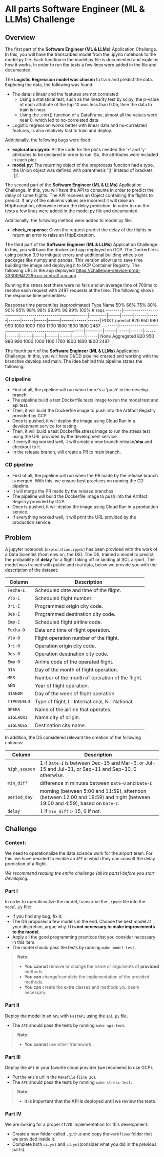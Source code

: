 # All parts Software Engineer (ML & LLMs) Challenge

## Overview

The first part of the **Software Engineer (ML & LLMs)** Application Challenge. In this, you will have the transcribed model from the .ipynb notebook to the model.py file. Each function in the model.py file is documented and explains how it works. In order to run the tests a few lines were added in the file and documented.

The **Logistic Regression model was chosen** to train and predict the data. Exploring the data, the following was found:
- The data is linear and the features are not correlated. 
    - Using a statistical test, such as the linearity test by scipy, the p-value of each attribute of the top 10 was less than 0.05, then the data to train is linear.
    - Using the .corr() function of a DataFrame, almost all the values were near 0, which led to no-correlated data.
- Logistic regression works better with linear data and no-correlated features, is also relatively fast to train and deploy.

Additionally, the following bugs were fixed:
- **exploration.ipynb**: All the code for the plots needed the 'x' and 'y' attributes to be declared in order to run. So, the attributes were included in each plot.
- **model.py**: The returning object of the preprocess function had a typo, the Union object was defined with parenthesis '()' instead of brackets '[]'. 

The second part of the **Software Engineer (ML & LLMs)** Application Challenge. In this, you will have the API to consume in order to predict the delay of some flights. The API receives an Object containing the flights to predict. If any of the columns values are incorrect it will raise an HttpException, otherwise return the delay prediction. In order to run the tests a few lines were added in the model.py file and documented.

Additionally, the following method were added to model.py file:
- **check_response**: Given the request predict the delay of the flights or return an error to raise an HttpException.

The third part of the **Software Engineer (ML & LLMs)** Application Challenge. In this, you will have the dockerized app deployed on GCP. The Dockerfile is using python 3.9 to mitigate errors and additional building wheels on packages like numpy and pandas. This version allow us to save time building the image and deploying it to GCP Container Registry. The following URL is the app deployed: https://challenge-service-prod-333009412295.us-central1.run.app

Running the stress test there were no fails and an average time of 700ms to resolve each request with 2487 requests at the time. The following shows the response time percentiles:

Response time percentiles (approximated)
 Type     Name                                                              50%    66%    75%    80%    90%    95%    98%    99%  99.9% 99.99%   100% # reqs
--------|------------------------------------------------------------|---------|------|------|------|------|------|------|------|------|------|------|------|
 POST     /predict                                                          820    950    980    990   1000   1000   1100   1700   1800   1800   1800   2487
--------|------------------------------------------------------------|---------|------|------|------|------|------|------|------|------|------|------|------|
 None     Aggregated                                                        820    950    980    990   1000   1000   1100   1700   1800   1800   1800   2487

The fourth part of the **Software Engineer (ML & LLMs)** Application Challenge. In this, you will have CI/CD pipeline created and working with the branches develop and main. The idea behind this pipeline states the following:

### CI pipeline
- First of all, the pipeline will run when there's a 'push' in the develop branch. 
- The pipeline build a test Dockerfile.tests image to run the model test and api test.
- Then, it will build the Dockerfile image to push into the Artifact Registry provided by GCP. 
- Once is pushed, it will deploy the image using Cloud Run in a development service for testing.
- Then, it will build a test Dockerfile.stress image to run the stress test using the URL provided by the development service.
- If everything worked well, it will create a new branch release/**sha** and checkout to it.
- In the release branch, will create a PR to main branch.

### CD pipeline
- First of all, the pipeline will run when the PR made by the release branch is merged. With this, we ensure best practices on running the CD pipeline. 
- It will merge the PR made by the release branches. 
- The pipeline will build the Dockerfile image to push into the Artifact Registry provided by GCP. 
- Once is pushed, it will deploy the image using Cloud Run in a production service.
- If everything worked well, it will print the URL provided by the production service.

## Problem

A jupyter notebook (`exploration.ipynb`) has been provided with the work of a Data Scientist (from now on, the DS). The DS, trained a model to predict the probability of **delay** for a flight taking off or landing at SCL airport. The model was trained with public and real data, below we provide you with the description of the dataset:

|Column|Description|
|-----|-----------|
|`Fecha-I`|Scheduled date and time of the flight.|
|`Vlo-I`|Scheduled flight number.|
|`Ori-I`|Programmed origin city code.|
|`Des-I`|Programmed destination city code.|
|`Emp-I`|Scheduled flight airline code.|
|`Fecha-O`|Date and time of flight operation.|
|`Vlo-O`|Flight operation number of the flight.|
|`Ori-O`|Operation origin city code.|
|`Des-O`|Operation destination city code.|
|`Emp-O`|Airline code of the operated flight.|
|`DIA`|Day of the month of flight operation.|
|`MES`|Number of the month of operation of the flight.|
|`AÑO`|Year of flight operation.|
|`DIANOM`|Day of the week of flight operation.|
|`TIPOVUELO`|Type of flight, I =International, N =National.|
|`OPERA`|Name of the airline that operates.|
|`SIGLAORI`|Name city of origin.|
|`SIGLADES`|Destination city name.|

In addition, the DS considered relevant the creation of the following columns:

|Column|Description|
|-----|-----------|
|`high_season`|1 if `Date-I` is between Dec-15 and Mar-3, or Jul-15 and Jul-31, or Sep-11 and Sep-30, 0 otherwise.|
|`min_diff`|difference in minutes between `Date-O` and `Date-I`|
|`period_day`|morning (between 5:00 and 11:59), afternoon (between 12:00 and 18:59) and night (between 19:00 and 4:59), based on `Date-I`.|
|`delay`|1 if `min_diff` > 15, 0 if not.|

## Challenge

### Context:

We need to operationalize the data science work for the airport team. For this, we have decided to enable an `API` in which they can consult the delay prediction of a flight.

*We recommend reading the entire challenge (all its parts) before you start developing.*

### Part I

In order to operationalize the model, transcribe the `.ipynb` file into the `model.py` file:

- If you find any bug, fix it.
- The DS proposed a few models in the end. Choose the best model at your discretion, argue why. **It is not necessary to make improvements to the model.**
- Apply all the good programming practices that you consider necessary in this item.
- The model should pass the tests by running `make model-test`.

> **Note:**
> - **You cannot** remove or change the name or arguments of **provided** methods.
> - **You can** change/complete the implementation of the provided methods.
> - **You can** create the extra classes and methods you deem necessary.

### Part II

Deploy the model in an `API` with `FastAPI` using the `api.py` file.

- The `API` should pass the tests by running `make api-test`.

> **Note:** 
> - **You cannot** use other framework.

### Part III

Deploy the `API` in your favorite cloud provider (we recomend to use GCP).

- Put the `API`'s url in the `Makefile` (`line 26`).
- The `API` should pass the tests by running `make stress-test`.

> **Note:** 
> - **It is important that the API is deployed until we review the tests.**

### Part IV

We are looking for a proper `CI/CD` implementation for this development.

- Create a new folder called `.github` and copy the `workflows` folder that we provided inside it.
- Complete both `ci.yml` and `cd.yml`(consider what you did in the previous parts).